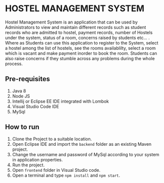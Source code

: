 # HOSTEL MANAGEMENT SYSTEM
Hostel Management System is an application that can be used by Administrators to view and maintain 
different records such as student records who are admitted to hostel, payment records, number of Hostels 
under the system, status of a room, concerns raised by students etc... . Where as Students can 
use this application to register to the System, select a hostel among the list of hostels, see the
rooms availablilty, select a room which is vacant and make payment inorder to book the room. Students
can also raise concerns if they stumble across any problems during the whole process.


## Pre-requisites
1. Java 8
2. Node JS
3. Intellij or Eclipse EE IDE integrated with Lombok
4. Visual Studio Code IDE
5. MySql


## How to run
1. Clone the Project to a suitable location.
2. Open Eclipse IDE and import the `backend` folder as an existing Maven project.
3. Change the username and password of MySql according to your system in application properties.
4. Run the project.
5. Open `frontend` folder in Visual Studio code.
6. Open a terminal and type `npm install` and `npm start`.





